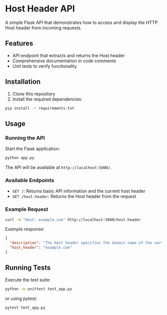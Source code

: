 # Host Header API

A simple Flask API that demonstrates how to access and display the HTTP Host header from incoming requests.

## Features

- API endpoint that extracts and returns the Host header
- Comprehensive documentation in code comments
- Unit tests to verify functionality

## Installation

1. Clone this repository
2. Install the required dependencies:

```bash
pip install -r requirements.txt
```

## Usage

### Running the API

Start the Flask application:

```bash
python app.py
```

The API will be available at `http://localhost:5000/`.

### Available Endpoints

- `GET /`: Returns basic API information and the current host header
- `GET /host-header`: Returns the Host header from the request

### Example Request

```bash
curl -H "Host: example.com" http://localhost:5000/host-header
```

Example response:
```json
{
  "description": "The Host header specifies the domain name of the server (or IP address) and optionally the port number on which the server is listening.",
  "host_header": "example.com"
}
```

## Running Tests

Execute the test suite:

```bash
python -m unittest test_app.py
```

or using pytest:

```bash
pytest test_app.py
```